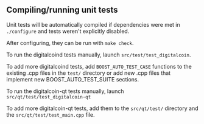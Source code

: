 Compiling/running unit tests
------------------------------------

Unit tests will be automatically compiled if dependencies were met in `./configure`
and tests weren't explicitly disabled.

After configuring, they can be run with `make check`.

To run the digitalcoind tests manually, launch `src/test/test_digitalcoin`.

To add more digitalcoind tests, add `BOOST_AUTO_TEST_CASE` functions to the existing
.cpp files in the `test/` directory or add new .cpp files that
implement new BOOST_AUTO_TEST_SUITE sections.

To run the digitalcoin-qt tests manually, launch `src/qt/test/test_digitalcoin-qt`

To add more digitalcoin-qt tests, add them to the `src/qt/test/` directory and
the `src/qt/test/test_main.cpp` file.
